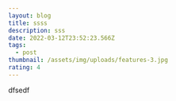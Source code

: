 ```yaml
---
layout: blog
title: ssss
description: sss
date: 2022-03-12T23:52:23.566Z
tags:
  - post
thumbnail: /assets/img/uploads/features-3.jpg
rating: 4
---
```

dfsedf